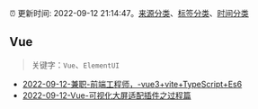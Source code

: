 :alarm_clock: 更新时间: 2022-09-12 21:14:47。[来源分类](../README.md)、[标签分类](../TAGS.md)、[时间分类](../TIMELINE.md)

## Vue


> 关键字：`Vue`、`ElementUI`



- [2022-09-12-兼职-前端工程师，-vue3+vite+TypeScript+Es6](https://www.v2ex.com/t/879532) 
- [2022-09-12-Vue-可视化大屏适配插件之过程篇](https://toutiao.io/k/5u9698a) 